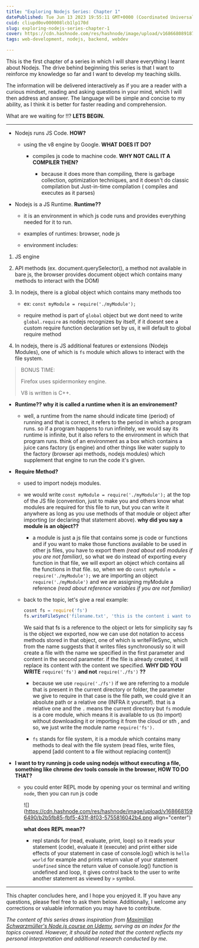```yaml
---
title: "Exploring Nodejs Series: Chapter 1"
datePublished: Tue Jun 13 2023 19:55:11 GMT+0000 (Coordinated Universal Time)
cuid: cliupd0ov000008lcb1lp170d
slug: exploring-nodejs-series-chapter-1
cover: https://cdn.hashnode.com/res/hashnode/image/upload/v1686680891872/d1ac7ef3-129f-48e3-b7f1-619fa9bacac0.png
tags: web-development, nodejs, backend, webdev

---
```


This is the first chapter of a series in which I will share everything I learnt about Nodejs. The drive behind beginning this series is that I want to reinforce my knowledge so far and I want to develop my teaching skills.

The information will be delivered interactively as if you are a reader with a curious mindset, reading and asking questions in your mind, which I will then address and answer. The language will be simple and concise to my ability, as I think it is better for faster reading and comprehension.

What are we waiting for !!? **LETS BEGIN.**

---

* Nodejs runs JS Code. **HOW?**
    
    * using the v8 engine by Google. **WHAT DOES IT DO?**
        
        * compiles js code to machine code. **WHY NOT CALL IT A COMPILER THEN?**
            
            * because it does more than compiling, there is garbage collection, optimization techniques, and it doesn't do classic compilation but Just-in-time compilation ( compiles and executes as it parses)
                
* Nodejs is a JS Runtime. **Runtime??**
    
    * it is an environment in which js code runs and provides everything needed for it to run.
        
    * examples of runtimes: browser, node js
        
    * environment includes:
        

1. JS engine
    
2. API methods (ex. document.querySelector(), a method not available in bare js, the browser provides document object which contains many methods to interact with the DOM)
    
3. In nodejs, there is a global object which contains many methods too
    
    * ex: `const myModule = require('./myModule');`
        
    * require method is part of `global` object but we dont need to write `global.require` as nodejs recognizes by itself, if it doesnt see a custom require function declaration set by us, it will default to global require method
        
4. In nodejs, there is JS additional features or extensions (Nodejs Modules), one of which is `fs` module which allows to interact with the file system.
    

> BONUS TIME:
> 
> Firefox uses spidermonkey engine.
> 
> V8 is written is C++.

* **Runtime?? why it is called a runtime when it is an environement?**
    
    * well, a runtime from the name should indicate time (period) of running and that is correct, it refers to the period in which a program runs. so if a program happens to run infinitely, we would say its runtime is infinite, but it also refers to the environment in which that program runs. think of an environment as a box which contains a juice cans factory (js engine) and other things like water supply to the factory (browser api methods, nodejs modules) which supplement that engine to run the code it's given.
        
* **Require Method?**
    
    * used to import nodejs modules.
        
    * we would write `const myModule = require('./myModule');` at the top of the JS file (convention, just to make you and others know what modules are required for this file to run, but you can write it anywhere as long as you use methods of that module or object after importing (or declaring that statement above). **why did you say a module is an object??**
        
        * a module is just a js file that contains some js code or functions and if you want to make those functions available to be used in other js files, you have to export them *(read about es6 modules if you are not familiar)*, so what we do instead of exporting every function in that file, we will export an object which contains all the functions in that file. so, when we do `const myModule = require('./myModule');` we are importing an object `require('./myModule')` and we are assigning myModule a reference *(read about reference variables if you are not familiar)*
            
    * back to the topic, let's give a real example:
        
        ```javascript
        cosnt fs = require('fs')
        fs.writeFileSync('filename.txt', 'this is the content i want to write to that file')
        ```
        
        We said that fs is a reference to the object or lets for simplicity say fs is the object we exported, now we can use dot notation to access methods stored in that object, one of which is writeFileSync, which from the name suggests that it writes files synchronously so it will create a file with the name we specified in the first parameter and content in the second parameter. if the file is already created, it will replace its content with the content we specified. **WHY DID YOU WRITE** `require('fs')` **and not** `require('./fs')` **??**
        
        * because we use `require('./fs')` if we are referring to a module that is present in the current directory or folder, the parameter we give to require in that case is the file path, we could give it an absolute path or a relative one (INFRA it yourself). that is a relative one and the `.` means the current directory but `fs` module is a core module, which means it is available to us (to import) without downloading it or importing it from the cloud or sth , and so, we just write the module name `require('fs').`
            
        * `fs` stands for file system, it is a module which contains many methods to deal with the file system (read files, write files, append \[add content to a file without replacing content\])
            
* **I want to try running js code using nodejs without executing a file, something like chrome dev tools console in the browser, HOW TO DO THAT?**
    
    * you could enter REPL mode by opening your os terminal and writing `node`, then you can run js code
        
        ![](https://cdn.hashnode.com/res/hashnode/image/upload/v1686681596490/b2b5fb85-fbf5-431f-8f03-5755816042b4.png align="center")
        
        **what does REPL mean??**
        
        * repl stands for (read, evaluate, print, loop) so it reads your statement (code), evaluate it (execute) and print either side effects of your statement in case of console.log() which is `hello world` for example and prints return value of your statement `undefined` since the return value of console.log() function is undefined and loop, it gives control back to the user to write another statement as viewed by `>` symbol.
            

---

This chapter concludes here, and I hope you enjoyed it. If you have any questions, please feel free to ask them below. Additionally, I welcome any corrections or valuable information you may have to contribute.

*The content of this series draws inspiration from* [*Maximilian Schwarzmüller's Node.js course on Udemy*](https://www.udemy.com/course/nodejs-the-complete-guide/)*, serving as an index for the topics covered. However, it should be noted that the content reflects my personal interpretation and additional research conducted by me.*